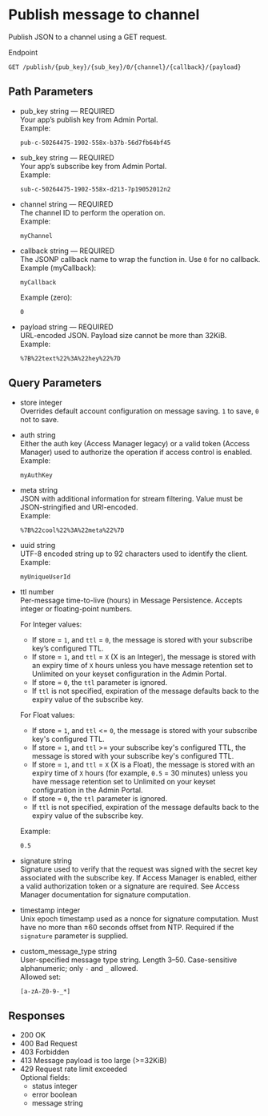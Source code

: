 # Publish message to channel

Publish JSON to a channel using a GET request.

Endpoint
```
GET /publish/{pub_key}/{sub_key}/0/{channel}/{callback}/{payload}
```

## Path Parameters

- pub_key string — REQUIRED  
  Your app’s publish key from Admin Portal.  
  Example:
  ```
  pub-c-50264475-1902-558x-b37b-56d7fb64bf45
  ```

- sub_key string — REQUIRED  
  Your app’s subscribe key from Admin Portal.  
  Example:
  ```
  sub-c-50264475-1902-558x-d213-7p19052012n2
  ```

- channel string — REQUIRED  
  The channel ID to perform the operation on.  
  Example:
  ```
  myChannel
  ```

- callback string — REQUIRED  
  The JSONP callback name to wrap the function in. Use `0` for no callback.  
  Example (myCallback):
  ```
  myCallback
  ```
  Example (zero):
  ```
  0
  ```

- payload string — REQUIRED  
  URL-encoded JSON. Payload size cannot be more than 32KiB.  
  Example:
  ```
  %7B%22text%22%3A%22hey%22%7D
  ```

## Query Parameters

- store integer  
  Overrides default account configuration on message saving. `1` to save, `0` not to save.

- auth string  
  Either the auth key (Access Manager legacy) or a valid token (Access Manager) used to authorize the operation if access control is enabled.  
  Example:
  ```
  myAuthKey
  ```

- meta string  
  JSON with additional information for stream filtering. Value must be JSON-stringified and URI-encoded.  
  Example:
  ```
  %7B%22cool%22%3A%22meta%22%7D
  ```

- uuid string  
  UTF-8 encoded string up to 92 characters used to identify the client.  
  Example:
  ```
  myUniqueUserId
  ```

- ttl number  
  Per-message time-to-live (hours) in Message Persistence. Accepts integer or floating-point numbers.

  For Integer values:
  - If store = `1`, and `ttl` = `0`, the message is stored with your subscribe key’s configured TTL.
  - If store = `1`, and `ttl` = `X` (X is an Integer), the message is stored with an expiry time of `X` hours unless you have message retention set to Unlimited on your keyset configuration in the Admin Portal.
  - If store = `0`, the `ttl` parameter is ignored.
  - If `ttl` is not specified, expiration of the message defaults back to the expiry value of the subscribe key.

  For Float values:
  - If store = `1`, and `ttl` <= `0`, the message is stored with your subscribe key's configured TTL.
  - If store = `1`, and `ttl` >= your subscribe key's configured TTL, the message is stored with your subscribe key's configured TTL.
  - If store = `1`, and `ttl` = `X` (X is a Float), the message is stored with an expiry time of `X` hours (for example, `0.5` = 30 minutes) unless you have message retention set to Unlimited on your keyset configuration in the Admin Portal.
  - If store = `0`, the `ttl` parameter is ignored.
  - If `ttl` is not specified, expiration of the message defaults back to the expiry value of the subscribe key.

  Example:
  ```
  0.5
  ```

- signature string  
  Signature used to verify that the request was signed with the secret key associated with the subscribe key. If Access Manager is enabled, either a valid authorization token or a signature are required. See Access Manager documentation for signature computation.

- timestamp integer  
  Unix epoch timestamp used as a nonce for signature computation. Must have no more than ±60 seconds offset from NTP. Required if the `signature` parameter is supplied.

- custom_message_type string  
  User-specified message type string. Length 3–50. Case-sensitive alphanumeric; only `-` and `_` allowed.  
  Allowed set:
  ```
  [a-zA-Z0-9-_*]
  ```

## Responses

- 200 OK
- 400 Bad Request
- 403 Forbidden
- 413 Message payload is too large (>=32KiB)
- 429 Request rate limit exceeded  
  Optional fields:
  - status integer
  - error boolean
  - message string